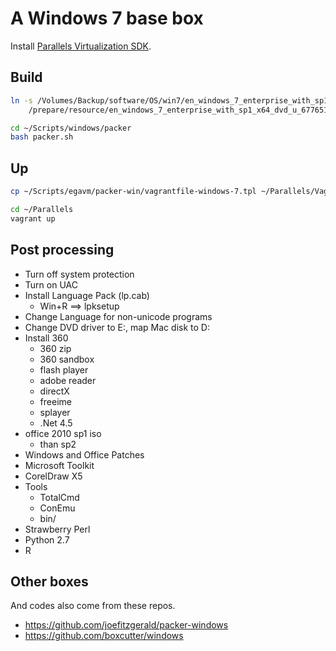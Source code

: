 # A Windows 7 base box

Install
[Parallels Virtualization SDK](http://www.parallels.com/download/pvsdk/).

## Build

```bash
ln -s /Volumes/Backup/software/OS/win7/en_windows_7_enterprise_with_sp1_x64_dvd_u_677651.iso \
    /prepare/resource/en_windows_7_enterprise_with_sp1_x64_dvd_u_677651.iso
```

```bash
cd ~/Scripts/windows/packer
bash packer.sh
```

## Up

```bash
cp ~/Scripts/egavm/packer-win/vagrantfile-windows-7.tpl ~/Parallels/Vagrantfile

cd ~/Parallels
vagrant up
```

## Post processing

* Turn off system protection
* Turn on UAC
* Install Language Pack (lp.cab)
    * Win+R ==> lpksetup
* Change Language for non-unicode programs
* Change DVD driver to E:, map Mac disk to D:
* Install 360
    * 360 zip
    * 360 sandbox
    * flash player
    * adobe reader
    * directX
    * freeime
    * splayer
    * .Net 4.5
* office 2010 sp1 iso
    * than sp2
* Windows and Office Patches
* Microsoft Toolkit
* CorelDraw X5
* Tools
    * TotalCmd
    * ConEmu
    * bin/
* Strawberry Perl
* Python 2.7
* R

## Other boxes

And codes also come from these repos.

* https://github.com/joefitzgerald/packer-windows
* https://github.com/boxcutter/windows
